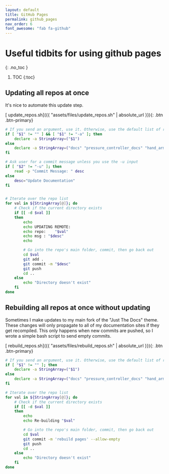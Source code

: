 ```yaml
---
layout: default
title: GitHub Pages
permalink: github_pages
nav_order: 6
font_awesome: "fab fa-github"
---
```



# <i class="{{ page.font_awesome }}"></i> Useful tidbits for using github pages
{: .no_toc }


1. TOC
{:toc}


## Updating all repos at once

It's nice to automate this update step. 

[<i class="fas fa-file-alt"></i> update_repos.sh]({{ "assets/files/update_repos.sh" | absolute_url }}){: .btn .btn-primary}

```bash
# If you send an argument, use it. Otherwise, use the default list of repos
if [ "$1" != "" ] && [ "$1" != "-a" ]; then
    declare -a StringArray=("$1")
else
    declare -a StringArray=("docs" "pressure_controller_docs" "hand_arm_cbt_docs")
fi

# Ask user for a commit message unless you use the -u input
if [ "$2" != "-u" ]; then
    read -p "Commit Message: " desc
else
    desc="Update Documentation"
fi


# Iterate over the repo list
for val in ${StringArray[@]}; do
	# Check if the current directory exists
	if [[ -d $val ]]
	then
		echo 
		echo UPDATING REMOTE:
		echo repo:    "$val"
		echo msg : "$desc"
		echo 

		# Go into the repo's main folder, commit, then go back out
		cd $val
		git add .
		git commit -m "$desc"
		git push
		cd ..
	else
		echo "Directory doesn't exist"
	fi  
done
```




## Rebuilding all repos at once without updating
Sometimes I make updates to my main fork of the "Just The Docs" theme. These changes will only propagate to all of my documentation sites if they get recompiled. This only happens when new commits are pushed, so I wrote a simple bash script to send empty commits.

[<i class="fas fa-file-alt"></i> rebuild_repos.sh]({{ "assets/files/rebuild_repos.sh" | absolute_url }}){: .btn .btn-primary}

```bash
# If you send an argument, use it. Otherwise, use the default list of repos
if [ "$1" != "" ]; then
    declare -a StringArray=("$1")
else
    declare -a StringArray=("docs" "pressure_controller_docs" "hand_arm_cbt_docs")
fi

# Iterate over the repo list
for val in ${StringArray[@]}; do
	# Check if the current directory exists
	if [[ -d $val ]]
	then
		echo 
		echo Re-building "$val"

		# Go into the repo's main folder, commit, then go back out
		cd $val
		git commit -m 'rebuild pages' --allow-empty
		git push
		cd ..
	else
		echo "Directory doesn't exist"
	fi  
done
```


